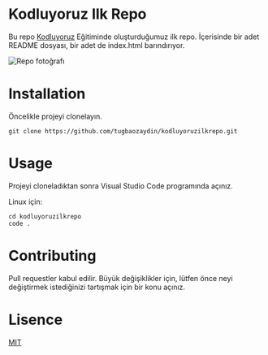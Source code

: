 # Kodluyoruz Ilk Repo
Bu repo [Kodluyoruz](https://www.kodluyoruz.org/) Eğitiminde oluşturduğumuz ilk repo. İçerisinde bir adet README dosyası, bir adet de index.html barındırıyor.

![Repo fotoğrafı](https://github.com/tugbaozaydin/kodluyoruzilkrepo/image/repo.png)

# Installation
Öncelikle projeyi clonelayın.

```
git clone https://github.com/tugbaozaydin/kodluyoruzilkrepo.git
```

# Usage
Projeyi cloneladıktan sonra Visual Studio Code programında açınız.

Linux için:

```
cd kodluyoruzilkrepo
code .
```

# Contributing
Pull requestler kabul edilir. Büyük değişiklikler için, lütfen önce neyi değiştirmek istediğinizi tartışmak için bir konu açınız.

# Lisence
[MIT](https://choosealicense.com/licenses/mit/)